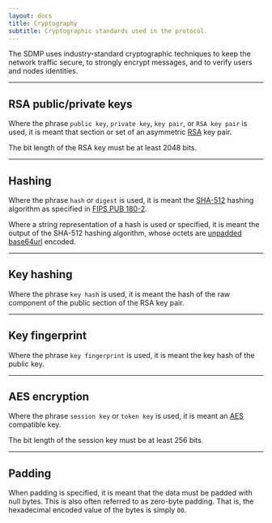```yaml
---
layout: docs
title: Cryptography
subtitle: Cryptographic standards used in the protocol.
---
```



The SDMP uses industry-standard cryptographic techniques to keep the network traffic
secure, to strongly encrypt messages, and to verify users and nodes identities.

---

## RSA public/private keys

Where the phrase `public key`, `private key`, `key pair`, or `RSA key pair` is used, it
is meant that section or set of an asymmetric [RSA][w_rsa] key pair.

The bit length of the RSA key must be at least 2048 bits.

---

## Hashing

Where the phrase `hash` or `digest` is used, it is meant
the [SHA-512][w_sha2] hashing algorithm as specified in [FIPS PUB 180-2][fips180].

Where a string representation of a hash is used or specified, it is meant the output of
the SHA-512 hashing algorithm, whose octets are [unpadded base64url][base64] encoded.

---

## Key hashing

Where the phrase `key hash` is used, it is meant the hash of the raw component of the
public section of the RSA key pair.

---

## Key fingerprint

Where the phrase `key fingerprint` is used, it is meant the key hash of the public key.

---

## AES encryption

Where the phrase `session key` or `token key` is used, it is meant
an [AES][w_aes] compatible key.

The bit length of the session key must be at least 256 bits.

---

## Padding

When padding is specified, it is meant that the data must be padded with null bytes. This
is also often referred to as zero-byte padding. That is, the hexadecimal encoded value
of the bytes is simply `00`.


[w_rsa]: https://en.wikipedia.org/wiki/RSA_(cryptosystem)
[w_sha2]: https://en.wikipedia.org/wiki/SHA-2
[w_aes]: https://en.wikipedia.org/wiki/Advanced_Encryption_Standard
[fips180]: http://csrc.nist.gov/publications/fips/fips180-2/fips180-2.pdf
[base64]: https://tools.ietf.org/html/rfc4648#section-5
